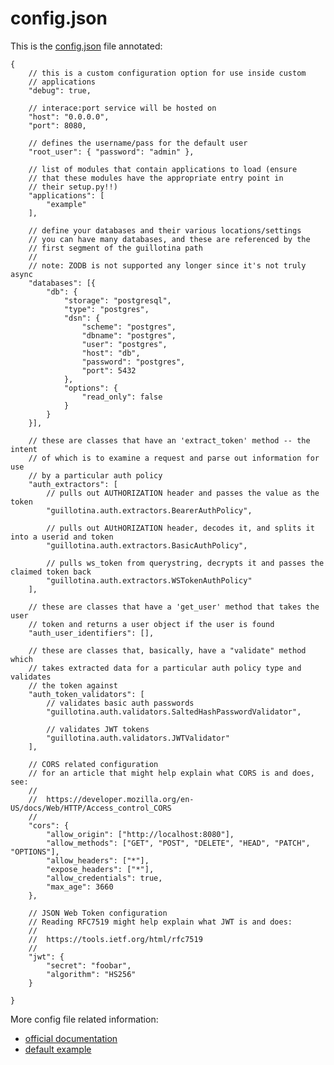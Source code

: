 # config.json

This is the [config.json](config.json) file annotated:

    {
        // this is a custom configuration option for use inside custom
        // applications
        "debug": true,

        // interace:port service will be hosted on
        "host": "0.0.0.0",
        "port": 8080,

        // defines the username/pass for the default user
        "root_user": { "password": "admin" },

        // list of modules that contain applications to load (ensure
        // that these modules have the appropriate entry point in
        // their setup.py!!)
        "applications": [
            "example"
        ],

        // define your databases and their various locations/settings
        // you can have many databases, and these are referenced by the
        // first segment of the guillotina path
        //
        // note: ZODB is not supported any longer since it's not truly async
        "databases": [{
            "db": {
                "storage": "postgresql",
                "type": "postgres",
                "dsn": {
                    "scheme": "postgres",
                    "dbname": "postgres",
                    "user": "postgres",
                    "host": "db",
                    "password": "postgres",
                    "port": 5432
                },
                "options": {
                    "read_only": false
                }
            }
        }],

        // these are classes that have an 'extract_token' method -- the intent
        // of which is to examine a request and parse out information for use
        // by a particular auth policy
        "auth_extractors": [
            // pulls out AUTHORIZATION header and passes the value as the token
            "guillotina.auth.extractors.BearerAuthPolicy",

            // pulls out AUtHORIZATION header, decodes it, and splits it into a userid and token
            "guillotina.auth.extractors.BasicAuthPolicy",

            // pulls ws_token from querystring, decrypts it and passes the claimed token back
            "guillotina.auth.extractors.WSTokenAuthPolicy"
        ],

        // these are classes that have a 'get_user' method that takes the user
        // token and returns a user object if the user is found
        "auth_user_identifiers": [],

        // these are classes that, basically, have a "validate" method which
        // takes extracted data for a particular auth policy type and validates
        // the token against 
        "auth_token_validators": [
            // validates basic auth passwords
            "guillotina.auth.validators.SaltedHashPasswordValidator",

            // validates JWT tokens
            "guillotina.auth.validators.JWTValidator"
        ],

        // CORS related configuration
        // for an article that might help explain what CORS is and does, see:
        //
        //  https://developer.mozilla.org/en-US/docs/Web/HTTP/Access_control_CORS
        //
        "cors": {
            "allow_origin": ["http://localhost:8080"],
            "allow_methods": ["GET", "POST", "DELETE", "HEAD", "PATCH", "OPTIONS"],
            "allow_headers": ["*"],
            "expose_headers": ["*"],
            "allow_credentials": true,
            "max_age": 3660
        },

        // JSON Web Token configuration
        // Reading RFC7519 might help explain what JWT is and does:
        //
        //  https://tools.ietf.org/html/rfc7519
        //
        "jwt": {
            "secret": "foobar",
            "algorithm": "HS256"
        }

    }


More config file related information:

  * [official documentation](http://guillotina.readthedocs.io/en/latest/installation/configuration.html)
  * [default example](https://github.com/plone/guillotina/blob/master/guillotina/cookiecutter/configuration/file.tmpl)
